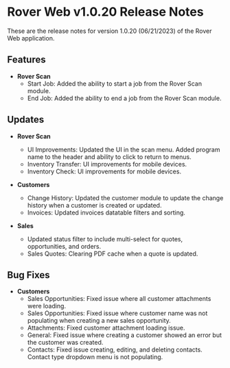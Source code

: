 # Rover Web v1.0.20 Release Notes

<badge text= "Version 1.0.20" vertical="middle" />

<PageHeader />

These are the release notes for version 1.0.20 (06/21/2023) of the Rover Web application.

## Features

- **Rover Scan**
  - Start Job: Added the ability to start a job from the Rover Scan module.
  - End Job: Added the ability to end a job from the Rover Scan module.

## Updates

- **Rover Scan**
  - UI Improvements: Updated the UI in the scan menu. Added program name to the header and ability to click to return to menus.
  - Inventory Transfer: UI improvements for mobile devices.
  - Inventory Check: UI improvements for mobile devices.

- **Customers**
  - Change History: Updated the customer module to update the change history when a customer is created or updated.
  - Invoices: Updated invoices datatable filters and sorting.

- **Sales**
  - Updated status filter to include multi-select for quotes, opportunities, and orders.
  - Sales Quotes: Clearing PDF cache when a quote is updated.

## Bug Fixes

- **Customers**
  - Sales Opportunities: Fixed issue where all customer attachments were loading.
  - Sales Opportunities: Fixed issue where customer name was not populating when creating a new sales opportunity.
  - Attachments: Fixed customer attachment loading issue.
  - General: Fixed issue where creating a customer showed an error but the customer was created.
  - Contacts: Fixed issue creating, editing, and deleting contacts. Contact type dropdown menu is not populating.

<PageFooter />
